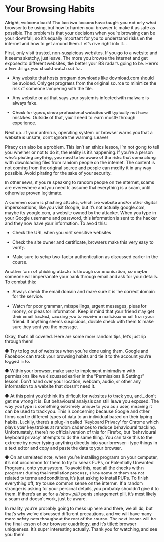 # Your Browsing Habits

Alright, welcome back! The last two lessons have taught you not only what
browser to be using, but how to harden your browser to make it as safe as
possible. The problem is that your decisions when you’re browsing can be your
downfall, so it’s equally important for you to understand risks on the internet and
how to get around them. Let’s dive right into it...

First, only visit trusted, non-suspicious websites. If you go to a website and it
seems sketchy, just leave. The more you browse the internet and get exposed to
different websites, the better your BS radar’s going to be. Here’s a few things you
should watch out for:

- Any website that hosts program downloads like download.com should be
avoided. Only get programs from the original source to minimize the risk of
someone tampering with the file.

- Any website or ad that says your system is infected with malware is always
fake.

- Check for typos, since professional websites will typically not have
mistakes. Outside of that, you’ll need to learn mostly through experience.

Next up...if your antivirus, operating system, or browser warns you that a website
is unsafe, don’t ignore the warning. Leave!

Piracy can also be a problem. This isn’t an ethics lesson, I’m not going to tell you
whether or not to do it, the reality is it’s happening. If you’re a person who’s
pirating anything, you need to be aware of the risks that come along with
downloading files from random people on the internet. The content is not coming
from the original source and people can modify it in any way possible. Avoid
pirating for the sake of your security.

In other news, if you’re speaking to random people on the internet, scams are
everywhere and you need to assume that everything is a scam, until otherwise
proven legitimate.

A common scam is phishing attacks, which are website and/or other digital
impersonations, like you visit Google, but it’s not actually google.com, maybe it’s
yoogle.com, a website owned by the attacker. When you type in your Google
username and password, this information is sent to the hacker and they now
have your information. To avoid this:

- Check the URL when you visit sensitive websites

- Check the site owner and certificate, browsers make this very easy to verify.

- Make sure to setup two-factor authentication as discussed earlier in the
course.

Another form of phishing attacks is through communication, so maybe someone
will impersonate your bank through email and ask for your details. To combat
this:

- Always check the email domain and make sure it is the correct domain for
the service.

- Watch for poor grammar, misspellings, urgent messages, pleas for money,
or pleas for information. Keep in mind that your friend may get their email
hacked, causing you to receive a malicious email from your friend. If
anything seems suspicious, double check with them to make sure they sent
you the message.

Okay, that’s all covered. Here are some more random tips, let’s just rip through
them!

● Try to log out of websites when you’re done using them. Google and
Facebook can track your browsing habits and tie it to the account you’re
logged in to.

● Within your browser, make sure to implement minimalism with permissions
like we discussed earlier in the “Permissions & Settings” lesson. Don’t hand
over your location, webcam, audio, or other any information to a website
that doesn’t need it.

● At this point you’d think it’s difficult for websites to track you, and...don’t get
me wrong it is. But behavioural analysis can still leave you exposed. The
way you type is something extremely unique to you as a user, meaning it
can be used to track you. This is concerning because Google and other
firms can tie different types of data to an individual based on their typing
habits. Luckily, there’s a plug-in called ‘Keyboard Privacy’ for Chrome which
plays your keystrokes at random cadences to reduce behavioural tracking.
Unfortunately, there’s no official version of this for Firefox, but ‘behavioural
keyboard privacy’ attempts to do the same thing. You can take this to the
extreme by never typing anything directly into your browser--type things in
a text editor and copy and paste the data to your browser.

● On an unrelated note, when you’re installing programs on your computer,
it’s not uncommon for them to try to sneak PUPs, or Potentially Unwanted
Programs, onto your system. To avoid this, read all the checks within
programs during the installation process, since some of them are not
related to terms and conditions, it’s just asking to install PUPs.
To finish everything off, try to use common sense on the internet. If a random
stranger is asking for your personal details, you probably shouldn’t give it to
them. If there’s an ad for a *(show pill)* penis enlargement pill, it’s most likely a
scam and doesn’t work, just be aware.

In reality, you’re probably going to mess up here and there, we all do, but that’s
why we’ve discussed different precautions, and we will have many more safety
nets throughout the rest of the course. The next lesson will be the final lesson of
our browser quadrilogy, and it’s titled: browser uniqueness. It’s super interesting
actually. Thank you for watching, and see you then!
